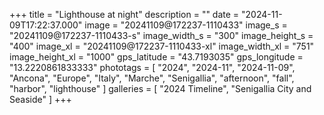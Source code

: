 +++
title = "Lighthouse at night"
description = ""
date = "2024-11-09T17:22:37.000"
image = "20241109@172237-1110433"
image_s = "20241109@172237-1110433-s"
image_width_s = "300"
image_height_s = "400"
image_xl = "20241109@172237-1110433-xl"
image_width_xl = "751"
image_height_xl = "1000"
gps_latitude = "43.7193035"
gps_longitude = "13.2220861833333"
phototags = [ "2024", "2024-11", "2024-11-09", "Ancona", "Europe", "Italy", "Marche", "Senigallia", "afternoon", "fall", "harbor", "lighthouse" ]
galleries = [ "2024 Timeline", "Senigallia City and Seaside" ]
+++
